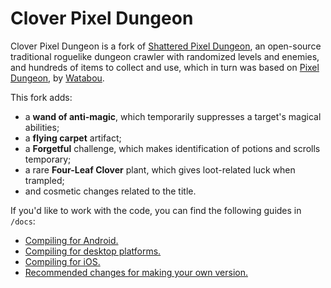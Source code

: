 # Clover Pixel Dungeon

Clover Pixel Dungeon is a fork of [Shattered Pixel Dungeon](https://shatteredpixel.com/shatteredpd/), an open-source traditional roguelike dungeon crawler with randomized levels and enemies, and hundreds of items to collect and use, which in turn was based on [Pixel Dungeon](https://github.com/00-Evan/pixel-dungeon-gradle), by [Watabou](https://www.watabou.ru).

This fork adds:

- a **wand of anti-magic**, which temporarily suppresses a target's magical abilities;
- a **flying carpet** artifact;
- a **Forgetful** challenge, which makes identification of potions and scrolls temporary;
- a rare **Four-Leaf Clover** plant, which gives loot-related luck when trampled;
- and cosmetic changes related to the title.



If you'd like to work with the code, you can find the following guides in `/docs`:

- [Compiling for Android.](docs/getting-started-android.md)
- [Compiling for desktop platforms.](docs/getting-started-desktop.md)
- [Compiling for iOS.](docs/getting-started-ios.md)
- [Recommended changes for making your own version.](docs/recommended-changes.md)
